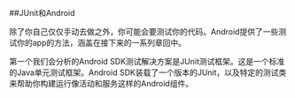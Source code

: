 ##JUnit和Android

除了你自己仅仅手动去做之外，你可能会要测试你的代码。Android提供了一些测试你的app的方法，涵盖在接下来的一系列章回中。

第一个我们会分析的Android SDK测试解决方案是JUnit测试框架。这是一个标准的Java单元测试框架。Android SDK装载了一个版本的JUnit，以及特定的测试类来帮助你构建运行像活动和服务这样的Android组件。

